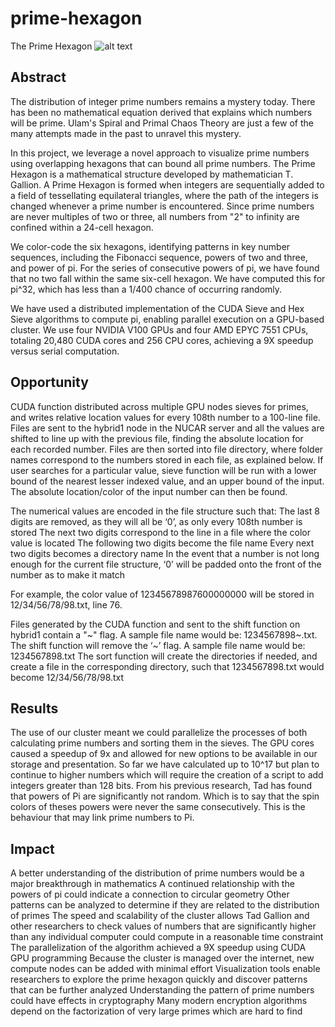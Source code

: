 # prime-hexagon
The Prime Hexagon
![alt text](https://github.com/kaustubhcs/prime-hexagon/blob/master/poster/RISE%20Poster%20Prime%20Hexagon%202078%20(1)-1.jpg)

## Abstract


The distribution of integer prime numbers remains a mystery today. There has been no mathematical equation derived that explains which numbers will be prime. Ulam's Spiral and Primal Chaos Theory are just a few of the many attempts made in the past to unravel this mystery.

In this project, we leverage a novel approach to visualize prime numbers using overlapping hexagons that can bound all prime numbers. The Prime Hexagon is a mathematical structure developed by mathematician T. Gallion.  A Prime Hexagon is formed when integers are sequentially added to a field of tessellating equilateral triangles, where the path of the integers is changed whenever a prime number is encountered. Since prime numbers are never multiples of two or three, all numbers from "2" to infinity are confined within a 24-cell hexagon. 

We color-code the six hexagons, identifying patterns in key number sequences, including the Fibonacci sequence, powers of two and three, and power of pi. For the series of consecutive powers of pi, we have found that no two fall within the same six-cell hexagon. We have computed this for pi^32, which has less than a 1/400 chance of occurring randomly. 

We have used a distributed implementation of the CUDA Sieve and Hex Sieve algorithms to compute pi, enabling parallel execution on a GPU-based cluster. We use four NVIDIA V100 GPUs and four AMD EPYC 7551 CPUs, totaling 20,480 CUDA cores and 256 CPU cores, achieving a 9X speedup versus serial computation.


## Opportunity

CUDA function distributed across multiple GPU nodes sieves for primes, and writes relative location values for every 108th number to a 100-line file.
Files are sent to the hybrid1 node in the NUCAR server and all the values are shifted to line up with the previous file, finding the absolute location for each recorded number. 
Files are then sorted into file directory, where folder names correspond to the numbers stored in each file, as explained below. 
If user searches for a particular value, sieve function will be run with a lower bound of the nearest lesser indexed value, and an upper bound of the input. The absolute location/color of the input number can then be found.  

The numerical values are encoded in the file structure such that: 
The last 8 digits are removed, as they will all be ‘0’, as only every 108th number is stored
The next two digits correspond to the line in a file where the color value is located
The following two digits become the file name
Every next two digits becomes a directory name
In the event that a number is not long enough for the current file structure, ‘0’ will be padded onto the front of the number as to make it match
 
For example, the color value of 12345678987600000000 will be stored in 12/34/56/78/98.txt, line 76.

Files generated by the CUDA function and sent to the shift function on hybrid1 contain a "~" flag. A sample file name would be: 1234567898~.txt.
The shift function will remove the ‘~’ flag. A sample file name would be: 1234567898.txt
The sort function will create the directories if needed, and create a file in the corresponding directory, such that 1234567898.txt would become 12/34/56/78/98.txt


## Results
The use of our cluster meant we could parallelize the processes of both calculating prime numbers and sorting them in the sieves. The GPU cores caused a speedup of 9x and allowed for new options to be available in our storage and presentation. So far we have calculated up to 10^17 but plan to continue to higher numbers which will require the creation of a script to add integers greater than 128 bits. From his previous research, Tad has found that powers of Pi are significantly not random. Which is to say that the spin colors of theses powers were never the same consecutively. This is the behaviour that may link prime numbers to Pi.



## Impact
A better understanding of the distribution of prime numbers would be a major breakthrough in mathematics
A continued relationship with the powers of pi could indicate a connection to circular geometry
Other patterns can be analyzed to determine if they are related to the distribution of primes
The speed and scalability of the cluster allows Tad Gallion and other researchers to check values of numbers that are significantly higher than any individual computer could compute in a reasonable time constraint
The parallelization of the algorithm achieved a 9X speedup using CUDA GPU programming
Because the cluster is managed over the internet, new compute nodes can be added with minimal effort
Visualization tools enable researchers to explore the prime hexagon quickly and discover patterns that can be further analyzed
Understanding the pattern of prime numbers could have effects in cryptography
Many modern encryption algorithms depend on the factorization of very large primes which are hard to find
